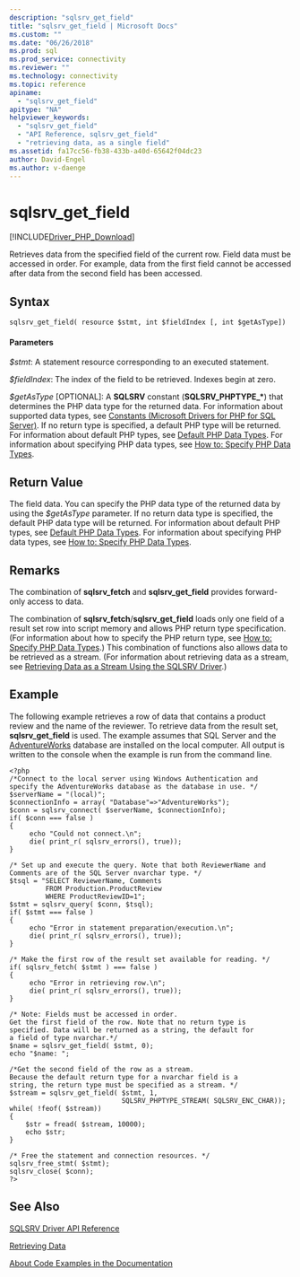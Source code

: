 ```yaml
---
description: "sqlsrv_get_field"
title: "sqlsrv_get_field | Microsoft Docs"
ms.custom: ""
ms.date: "06/26/2018"
ms.prod: sql
ms.prod_service: connectivity
ms.reviewer: ""
ms.technology: connectivity
ms.topic: reference
apiname: 
  - "sqlsrv_get_field"
apitype: "NA"
helpviewer_keywords: 
  - "sqlsrv_get_field"
  - "API Reference, sqlsrv_get_field"
  - "retrieving data, as a single field"
ms.assetid: fa17cc56-fb38-433b-a40d-65642f04dc23
author: David-Engel
ms.author: v-daenge
---
```

# sqlsrv_get_field
[!INCLUDE[Driver_PHP_Download](../../includes/driver_php_download.md)]

Retrieves data from the specified field of the current row. Field data must be accessed in order. For example, data from the first field cannot be accessed after data from the second field has been accessed.  
  
## Syntax  
  
```  
sqlsrv_get_field( resource $stmt, int $fieldIndex [, int $getAsType])  
```  
  
#### Parameters  
*$stmt*: A statement resource corresponding to an executed statement.  
  
*$fieldIndex*: The index of the field to be retrieved. Indexes begin at zero.  
  
*$getAsType* [OPTIONAL]: A **SQLSRV** constant (**SQLSRV_PHPTYPE_&#x2a;**) that determines the PHP data type for the returned data. For information about supported data types, see [Constants &#40;Microsoft Drivers for PHP for SQL Server&#41;](../../connect/php/constants-microsoft-drivers-for-php-for-sql-server.md). If no return type is specified, a default PHP type will be returned. For information about default PHP types, see [Default PHP Data Types](../../connect/php/default-php-data-types.md). For information about specifying PHP data types, see [How to: Specify PHP Data Types](../../connect/php/how-to-specify-php-data-types.md).  
  
## Return Value  
The field data. You can specify the PHP data type of the returned data by using the *$getAsType* parameter. If no return data type is specified, the default PHP data type will be returned. For information about default PHP types, see [Default PHP Data Types](../../connect/php/default-php-data-types.md). For information about specifying PHP data types, see [How to: Specify PHP Data Types](../../connect/php/how-to-specify-php-data-types.md).  
  
## Remarks  
The combination of **sqlsrv_fetch** and **sqlsrv_get_field** provides forward-only access to data.  
  
The combination of **sqlsrv_fetch**/**sqlsrv_get_field** loads only one field of a result set row into script memory and allows PHP return type specification. (For information about how to specify the PHP return type, see [How to: Specify PHP Data Types](../../connect/php/how-to-specify-php-data-types.md).) This combination of functions also allows data to be retrieved as a stream. (For information about retrieving data as a stream, see [Retrieving Data as a Stream Using the SQLSRV Driver](../../connect/php/retrieving-data-as-a-stream-using-the-sqlsrv-driver.md).)  
  
## Example  
The following example retrieves a row of data that contains a product review and the name of the reviewer. To retrieve data from the result set, **sqlsrv_get_field** is used. The example assumes that SQL Server and the [AdventureWorks](https://github.com/Microsoft/sql-server-samples/tree/master/samples/databases/adventure-works) database are installed on the local computer. All output is written to the console when the example is run from the command line.  
  
```  
<?php  
/*Connect to the local server using Windows Authentication and  
specify the AdventureWorks database as the database in use. */  
$serverName = "(local)";  
$connectionInfo = array( "Database"=>"AdventureWorks");  
$conn = sqlsrv_connect( $serverName, $connectionInfo);  
if( $conn === false )  
{  
     echo "Could not connect.\n";  
     die( print_r( sqlsrv_errors(), true));  
}  
  
/* Set up and execute the query. Note that both ReviewerName and  
Comments are of the SQL Server nvarchar type. */  
$tsql = "SELECT ReviewerName, Comments   
         FROM Production.ProductReview  
         WHERE ProductReviewID=1";  
$stmt = sqlsrv_query( $conn, $tsql);  
if( $stmt === false )  
{  
     echo "Error in statement preparation/execution.\n";  
     die( print_r( sqlsrv_errors(), true));  
}  
  
/* Make the first row of the result set available for reading. */  
if( sqlsrv_fetch( $stmt ) === false )  
{  
     echo "Error in retrieving row.\n";  
     die( print_r( sqlsrv_errors(), true));  
}  
  
/* Note: Fields must be accessed in order.  
Get the first field of the row. Note that no return type is  
specified. Data will be returned as a string, the default for  
a field of type nvarchar.*/  
$name = sqlsrv_get_field( $stmt, 0);  
echo "$name: ";  
  
/*Get the second field of the row as a stream.  
Because the default return type for a nvarchar field is a  
string, the return type must be specified as a stream. */  
$stream = sqlsrv_get_field( $stmt, 1,   
                            SQLSRV_PHPTYPE_STREAM( SQLSRV_ENC_CHAR));  
while( !feof( $stream))  
{   
    $str = fread( $stream, 10000);  
    echo $str;  
}  
  
/* Free the statement and connection resources. */  
sqlsrv_free_stmt( $stmt);  
sqlsrv_close( $conn);  
?>  
```  
  
## See Also  
[SQLSRV Driver API Reference](../../connect/php/sqlsrv-driver-api-reference.md)  

[Retrieving Data](../../connect/php/retrieving-data.md)  

[About Code Examples in the Documentation](../../connect/php/about-code-examples-in-the-documentation.md)  
  
